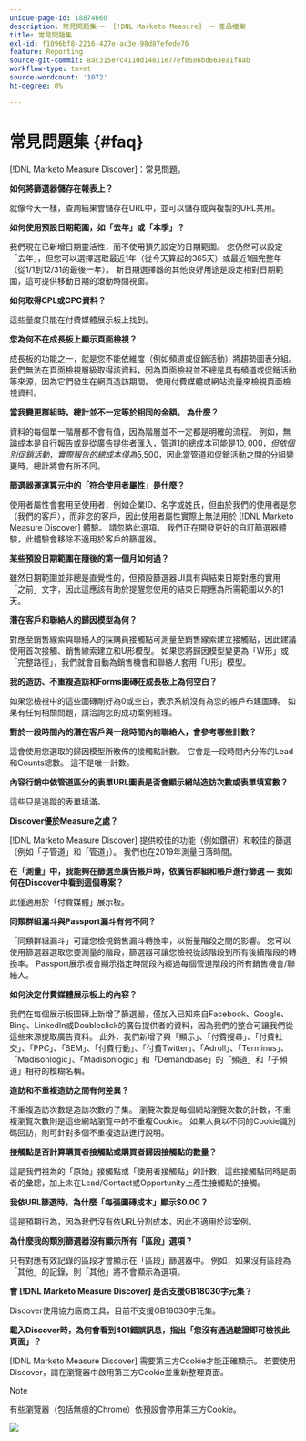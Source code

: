 ```yaml
---
unique-page-id: 18874660
description: 常見問題集 —  [!DNL Marketo Measure]  — 產品檔案
title: 常見問題集
exl-id: f1896bf8-2216-427e-ac3e-98d87efede76
feature: Reporting
source-git-commit: 8ac315e7c4110d14811e77ef0586bd663ea1f8ab
workflow-type: tm+mt
source-wordcount: '1072'
ht-degree: 0%

---
```


# 常見問題集 {#faq}

[!DNL Marketo Measure Discover]：常見問題。

**如何將篩選器儲存在報表上？**

就像今天一樣，查詢結果會儲存在URL中，並可以儲存或與複製的URL共用。

**如何使用預設日期範圍，如「去年」或「本季」？**

我們現在已新增日期靈活性，而不使用預先設定的日期範圍。 您仍然可以設定「去年」，但您可以選擇選取最近1年（從今天算起的365天）或最近1個完整年（從1/1到12/31的最後一年）。 新日期選擇器的其他良好用途是設定相對日期範圍，這可提供移動日期的滾動時間視窗。

**如何取得CPL或CPC資料？**

這些量度只能在付費媒體展示板上找到。

**您為何不在成長板上顯示頁面檢視？**

成長板的功能之一，就是您不能依維度（例如頻道或促銷活動）將趨勢圖表分組。 我們無法在頁面檢視層級取得該資料，因為頁面檢視並不總是具有頻道或促銷活動等來源，因為它們發生在網頁造訪期間。 使用付費媒體或網站流量來檢視頁面檢視資料。

**當我變更群組時，總計並不一定等於相同的金額。 為什麼？**

資料的每個單一階層都不會有值，因為階層並不一定都是明確的流程。 例如，無論成本是自行報告或是從廣告提供者匯入，管道1的總成本可能是$10,000，但依個別促銷活動，實際報告的總成本僅為$5,500，因此當管道和促銷活動之間的分組變更時，總計將會有所不同。

**篩選器運運算元中的「符合使用者屬性」是什麼？**

使用者屬性會套用至使用者，例如企業ID、名字或姓氏，但由於我們的使用者是您（我們的客戶），而非您的客戶，因此使用者屬性實際上無法用於 [!DNL Marketo Measure Discover] 體驗。 請忽略此選項。 我們正在開發更好的自訂篩選器體驗，此體驗會移除不適用於客戶的篩選器。

**某些預設日期範圍在隨後的第一個月如何過？**

雖然日期範圍並非總是直覺性的，但預設篩選器UI具有與結束日期對應的實用「之前」文字，因此這應該有助於提醒您使用的結束日期應為所需範圍以外的1天。

**潛在客戶和聯絡人的歸因模型為何？**

對應至銷售線索與聯絡人的採購員接觸點可測量至銷售線索建立接觸點，因此建議使用首次接觸、銷售線索建立和U形模型。 如果您將歸因模型變更為「W形」或「完整路徑」，我們就會自動為銷售機會和聯絡人套用「U形」模型。

**我的造訪、不重複造訪和Forms圖磚在成長板上為何空白？**

如果您檢視中的這些圖磚剛好為0或空白，表示系統沒有為您的帳戶布建圖磚。 如果有任何相關問題，請洽詢您的成功案例經理。

**對於一段時間內的潛在客戶與一段時間內的聯絡人，會參考哪些計數？**

這會使用您選取的歸因模型所散佈的接觸點計數。 它會是一段時間內分佈的Lead和Counts總數。 這不是唯一計數。

**內容行銷中依管道區分的表單URL圖表是否會顯示網站造訪次數或表單填寫數？**

這些只是追蹤的表單填滿。

**Discover優於Measure之處？**

[!DNL Marketo Measure Discover] 提供較佳的功能（例如鑽研）和較佳的篩選（例如「子管道」和「管道」）。 我們也在2019年測量日落時間。

**在「測量」中，我能夠在篩選至廣告帳戶時，依廣告群組和帳戶進行篩選 — 我如何在Discover中看到這個專案？**

此僅適用於「付費媒體」展示板。

**同類群組漏斗與Passport漏斗有何不同？**

「同類群組漏斗」可讓您檢視銷售漏斗轉換率，以衡量階段之間的影響。 您可以使用篩選器選取您要測量的階段，篩選器可讓您檢視從該階段到所有後續階段的轉換率。 Passport展示板會顯示指定時間段內經過每個管道階段的所有銷售機會/聯絡人。

**如何決定付費媒體展示板上的內容？**

我們在每個展示板圖磚上新增了篩選器，僅加入已知來自Facebook、Google、Bing、LinkedIn或Doubleclick的廣告提供者的資料，因為我們的整合可讓我們從這些來源提取廣告資料。 此外，我們新增了與「顯示」、「付費搜尋」、「付費社交」、「PPC」、「SEM」、「付費行動」、「付費Twitter」、「Adroll」、「Terminus」、「Madisonlogic」、「Madisonlogic」和「Demandbase」的「頻道」和「子頻道」相符的模糊名稱。

**造訪和不重複造訪之間有何差異？**

不重複造訪次數是造訪次數的子集。 瀏覽次數是每個網站瀏覽次數的計數，不重複瀏覽次數則是這些網站瀏覽中的不重複Cookie。 如果人員以不同的Cookie識別碼回訪，則可針對多個不重複造訪進行說明。

**接觸點是否計算購買者接觸點或購買者歸因接觸點的數量？**

這是我們視為的「原始」接觸點或「使用者接觸點」的計數，這些接觸點同時是兩者的彙總，加上未在Lead/Contact或Opportunity上產生接觸點的接觸。

**我依URL篩選時，為什麼「每張圖磚成本」顯示$0.00？**

這是預期行為，因為我們沒有依URL分割成本，因此不適用於該案例。

**為什麼我的類別篩選器沒有顯示所有「區段」選項？**

只有對應有效記錄的區段才會顯示在「區段」篩選器中。 例如，如果沒有區段為「其他」的記錄，則「其他」將不會顯示為選項。

**會 [!DNL Marketo Measure Discover] 是否支援GB18030字元集？**

Discover使用協力廠商工具，目前不支援GB18030字元集。

**載入Discover時，為何會看到401錯誤訊息，指出「您沒有通過驗證即可檢視此頁面」？**

[!DNL Marketo Measure Discover] 需要第三方Cookie才能正確顯示。 若要使用Discover，請在瀏覽器中啟用第三方Cookie並重新整理頁面。

>[!NOTE]
>
>有些瀏覽器（包括無痕的Chrome）依預設會停用第三方Cookie。

![](assets/faq-1.png)
